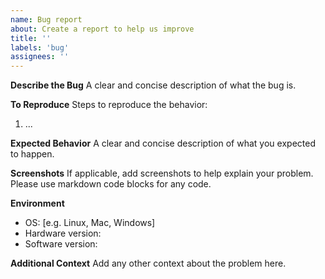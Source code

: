 ```yaml
---
name: Bug report
about: Create a report to help us improve
title: ''
labels: 'bug'
assignees: ''
---
```


**Describe the Bug**
A clear and concise description of what the bug is.

**To Reproduce**
Steps to reproduce the behavior:

1. ...

**Expected Behavior**
A clear and concise description of what you expected to happen.

**Screenshots**
If applicable, add screenshots to help explain your problem. Please use markdown code blocks for any code.

**Environment**

- OS: [e.g. Linux, Mac, Windows]
- Hardware version:
- Software version:

**Additional Context**
Add any other context about the problem here.